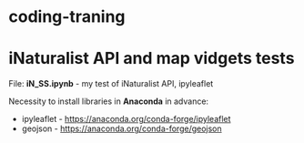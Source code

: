 # coding-traning


# iNaturalist API and map vidgets tests
File: **iN_SS.ipynb** - my test of iNaturalist API, ipyleaflet

Necessity to install libraries in **Anaconda** in advance:
* ipyleaflet - https://anaconda.org/conda-forge/ipyleaflet
* geojson - https://anaconda.org/conda-forge/geojson
